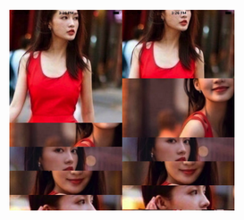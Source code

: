 <img src="https://raw.githubusercontent.com/wuyilianggit/chanel/master/previewImage/1.png" width="40%" height="40%"><img src="https://raw.githubusercontent.com/wuyilianggit/chanel/master/previewImage/2.png" width="40%" height="40%">
